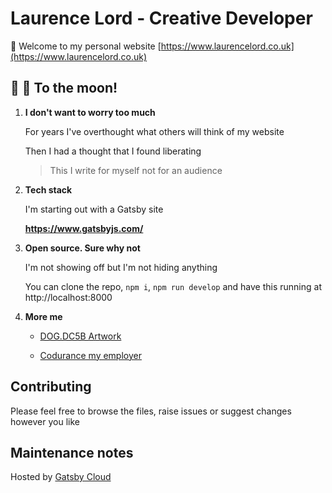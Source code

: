 # Laurence Lord - Creative Developer

👋 Welcome to my personal website [https://www.laurencelord.co.uk](https://www.laurencelord.co.uk)

## 🚀 🌝 To the moon!

1.  **I don't want to worry too much**

    For years I've overthought what others will think of my website

    Then I had a thought that I found liberating

    > This I write for myself not for an audience

2.  **Tech stack**

    I'm starting out with a Gatsby site

    **https://www.gatsbyjs.com/**

3.  **Open source. Sure why not**

    I'm not showing off but I'm not hiding anything

    You can clone the repo, `npm i`, `npm run develop` and have this running at http://localhost:8000

4.  **More me**

    - [DOG.DC5B Artwork](https://www.instagram.com/dog.dc5b/)

    - [Codurance my employer](https://www.codurance.com)

## Contributing

Please feel free to browse the files, raise issues or suggest changes however you like

## Maintenance notes

Hosted by [Gatsby Cloud](https://www.gatsbyjs.com/dashboard)
